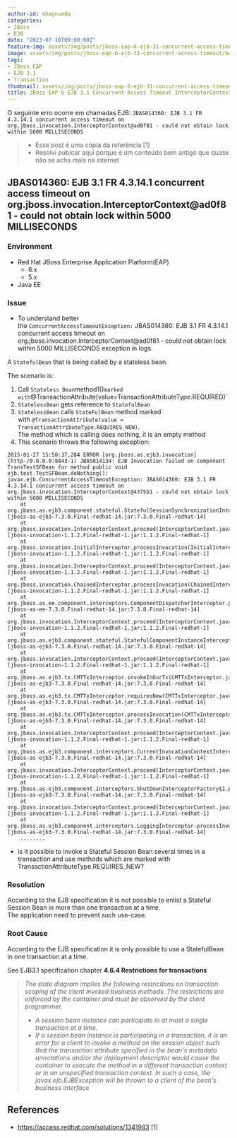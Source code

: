 ```yaml
---
author-id: mhagnumdw
categories:
- JBoss
- EJB
date: "2023-07-10T09:00:00Z"
feature-img: assets/img/posts/jboss-eap-6-ejb-31-concurrent-access-timeout/banner.png
image: assets/img/posts/jboss-eap-6-ejb-31-concurrent-access-timeout/banner.png
tags:
- JBoss EAP
- EJB 3.1
- Transaction
thumbnail: assets/img/posts/jboss-eap-6-ejb-31-concurrent-access-timeout/banner.png
title: JBoss EAP 6 EJB 3.1 Concurrent Access Timeout InterceptorContext
---
```


O seguinte erro ocorre em chamadas EJB: `JBAS014360: EJB 3.1 FR 4.3.14.1 concurrent access timeout on org.jboss.invocation.InterceptorContext@ad0f81 - could not obtain lock within 5000 MILLISECONDS`

<!--more-->

> - Esse post é uma cópia da referência [1]
> - Resolvi pubicar aqui porque é um conteúdo bem antigo que quase não se acha mais na internet

## JBAS014360: EJB 3.1 FR 4.3.14.1 concurrent access timeout on org.jboss.invocation.InterceptorContext@ad0f81 - could not obtain lock within 5000 MILLISECONDS

### Environment

- Red Hat JBoss Enterprise Application Platform(EAP)
  - 6.x
  - 5.x
- Java EE

### Issue

- To understand better the `ConcurrentAccessTimeoutException:` JBAS014360: EJB 3.1 FR 4.3.14.1 concurrent access timeout on org.jboss.invocation.InterceptorContext@ad0f81 - could not obtain lock within 5000 MILLISECONDS exception in logs.

A `StatefulBean` that is being called by a stateless bean.

The scenario is:

1. Call `Stateless Bean`method1()`marked with`@TransactionAttribute(value=TransactionAttributeType.REQUIRED)`
2. `StatelessBean` gets reference to `StatefulBean`
3. `StatelessBean` calls `StateFulBean` method marked with `@TransactionAttribute(value = TransactionAttributeType.REQUIRES_NEW)`.\
    The method which is calling does nothing, it is an empty method
4. This scenario throws the following exception:

```log
2015-01-27 15:50:37,284 ERROR [org.jboss.as.ejb3.invocation] (http-/0.0.0.0:8443-1) JBAS014134: EJB Invocation failed on component TransTestSFBean for method public void ejb.test.TestSFBean.doNothing(): javax.ejb.ConcurrentAccessTimeoutException: JBAS014360: EJB 3.1 FR 4.3.14.1 concurrent access timeout on org.jboss.invocation.InterceptorContext@4375b1 - could not obtain lock within 5000 MILLISECONDS
    at org.jboss.as.ejb3.component.stateful.StatefulSessionSynchronizationInterceptor.processInvocation(StatefulSessionSynchronizationInterceptor.java:117) [jboss-as-ejb3-7.3.0.Final-redhat-14.jar:7.3.0.Final-redhat-14]
    at org.jboss.invocation.InterceptorContext.proceed(InterceptorContext.java:288) [jboss-invocation-1.1.2.Final-redhat-1.jar:1.1.2.Final-redhat-1]
    at org.jboss.invocation.InitialInterceptor.processInvocation(InitialInterceptor.java:21) [jboss-invocation-1.1.2.Final-redhat-1.jar:1.1.2.Final-redhat-1]
    at org.jboss.invocation.InterceptorContext.proceed(InterceptorContext.java:288) [jboss-invocation-1.1.2.Final-redhat-1.jar:1.1.2.Final-redhat-1]
    at org.jboss.invocation.ChainedInterceptor.processInvocation(ChainedInterceptor.java:61) [jboss-invocation-1.1.2.Final-redhat-1.jar:1.1.2.Final-redhat-1]
    at org.jboss.as.ee.component.interceptors.ComponentDispatcherInterceptor.processInvocation(ComponentDispatcherInterceptor.java:53) [jboss-as-ee-7.3.0.Final-redhat-14.jar:7.3.0.Final-redhat-14]
    at org.jboss.invocation.InterceptorContext.proceed(InterceptorContext.java:288) [jboss-invocation-1.1.2.Final-redhat-1.jar:1.1.2.Final-redhat-1]
    at org.jboss.as.ejb3.component.stateful.StatefulComponentInstanceInterceptor.processInvocation(StatefulComponentInstanceInterceptor.java:67) [jboss-as-ejb3-7.3.0.Final-redhat-14.jar:7.3.0.Final-redhat-14]
    at org.jboss.invocation.InterceptorContext.proceed(InterceptorContext.java:288) [jboss-invocation-1.1.2.Final-redhat-1.jar:1.1.2.Final-redhat-1]
    at org.jboss.as.ejb3.tx.CMTTxInterceptor.invokeInOurTx(CMTTxInterceptor.java:272) [jboss-as-ejb3-7.3.0.Final-redhat-14.jar:7.3.0.Final-redhat-14]
    at org.jboss.as.ejb3.tx.CMTTxInterceptor.requiresNew(CMTTxInterceptor.java:363) [jboss-as-ejb3-7.3.0.Final-redhat-14.jar:7.3.0.Final-redhat-14]
    at org.jboss.as.ejb3.tx.CMTTxInterceptor.processInvocation(CMTTxInterceptor.java:240) [jboss-as-ejb3-7.3.0.Final-redhat-14.jar:7.3.0.Final-redhat-14]
    at org.jboss.invocation.InterceptorContext.proceed(InterceptorContext.java:288) [jboss-invocation-1.1.2.Final-redhat-1.jar:1.1.2.Final-redhat-1]
    at org.jboss.as.ejb3.component.interceptors.CurrentInvocationContextInterceptor.processInvocation(CurrentInvocationContextInterceptor.java:41) [jboss-as-ejb3-7.3.0.Final-redhat-14.jar:7.3.0.Final-redhat-14]
    at org.jboss.invocation.InterceptorContext.proceed(InterceptorContext.java:288) [jboss-invocation-1.1.2.Final-redhat-1.jar:1.1.2.Final-redhat-1]
    at org.jboss.as.ejb3.component.interceptors.ShutDownInterceptorFactory$1.processInvocation(ShutDownInterceptorFactory.java:64) [jboss-as-ejb3-7.3.0.Final-redhat-14.jar:7.3.0.Final-redhat-14]
    at org.jboss.invocation.InterceptorContext.proceed(InterceptorContext.java:288) [jboss-invocation-1.1.2.Final-redhat-1.jar:1.1.2.Final-redhat-1]
    at org.jboss.as.ejb3.component.interceptors.LoggingInterceptor.processInvocation(LoggingInterceptor.java:59) [jboss-as-ejb3-7.3.0.Final-redhat-14.jar:7.3.0.Final-redhat-14]
    ........

```

- is it possible to invoke a Stateful Session Bean several times in a transaction and use methods which are marked with TransactionAttributeType.REQUIRES_NEW?

### Resolution

According to the EJB specification it is not possible to enlist a Stateful Session Bean in more than one transaction at a time.\
The application need to prevent such use-case.

### Root Cause

According to the EJB specification it is only possible to use a StatefulBean in one transaction at a time.

See EJB3.1 specification chapter **4.6.4 Restrictions for transactions**

> _The state diagram implies the following restrictions on transaction scoping of the client invoked business methods. The restrictions are enforced by the container and must be observed by the client programmer._
>
> - _A session bean instance can participate in at most a single transaction at a time._
> - _If a session bean instance is participating in a transaction, it is an error for a client to invoke a method on the session object such that the transaction attribute specified in the bean's metadata annotations and/or the deployment descriptor would cause the container to execute the method in a different transaction context or in an unspecified transaction context. In such a case, the javax.ejb.EJBException will be thrown to a client of the bean's business interface_

## References

- <https://access.redhat.com/solutions/1341983> [1]
